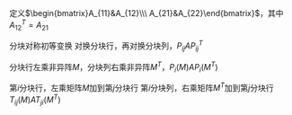 定义$\begin{bmatrix}A_{11}&A_{12}\\\ A_{21}&A_{22}\end{bmatrix}$，其中$A_{12}^T=A_{21}$

分块对称初等变换
对换分块行，再对换分块列，$P_{ij}AP_{ij}^T$

分块行左乘非异阵$M$，分块列右乘非异阵$M^T$，$P_{i}(M)AP_{i}(M^T)$

第$i$分块行，左乘矩阵$M$加到第$j$分块行
第$i$分块列，右乘矩阵$M^T$加到第$j$分块行
$T_{ij}(M)AT_{ji}(M^T)$
